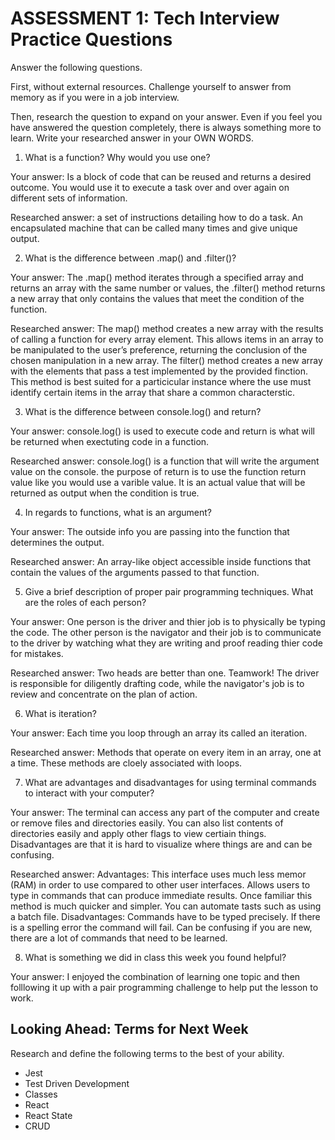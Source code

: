 # ASSESSMENT 1: Tech Interview Practice Questions
Answer the following questions.

First, without external resources. Challenge yourself to answer from memory as if you were in a job interview.

Then, research the question to expand on your answer. Even if you feel you have answered the question completely, there is always something more to learn. Write your researched answer in your OWN WORDS.

1. What is a function? Why would you use one?

  Your answer: Is a block of code that can be reused and returns a desired outcome. You would use it to execute a task over and over again on different sets of information.

  Researched answer: a set of instructions detailing how to do a task. An encapsulated machine that can be called many times and give unique output. 



2. What is the difference between .map() and .filter()?

  Your answer: The .map() method iterates through a specified array and returns an array with the same number or values, the .filter() method returns a new array that only contains the values that meet the condition of the function.

  Researched answer: The map() method creates a new array with the results of calling a function for every array element. This allows items in an array to be manipulated to the user’s preference, returning the conclusion of the chosen manipulation in a new array. The filter() method creates a new array with the elements that pass a test implemented by the provided finction. This method is best suited for a particicular instance where the use must identify certain items in the array that share a common characterstic. 



3. What is the difference between console.log() and return?

  Your answer: console.log() is used to execute code and return is what will be returned when exectuting code in a function.

  Researched answer: console.log() is a function that will write the argument value on the console. the purpose of return is to use the function return value like you would use a varible value. It is an actual value that will be returned as output when the condition is true.



4. In regards to functions, what is an argument?

  Your answer: The outside info you are passing into the function that determines the output.

  Researched answer: An array-like object accessible inside functions that contain the values of the arguments passed to that function.



5. Give a brief description of proper pair programming techniques. What are the roles of each person?

  Your answer: One person is the driver and thier job is to physically be typing the code. The other person is the navigator and their job is to communicate to the driver by watching what they are writing and proof reading thier code for mistakes.

  Researched answer: Two heads are better than one. Teamwork! The driver is responsible for diligently drafting code, while the navigator's job is to review and concentrate on the plan of action.



6. What is iteration?

  Your answer: Each time you loop through an array its called an iteration.

  Researched answer: Methods that operate on every item in an array, one at a time. These methods are cloely associated with loops.



7. What are advantages and disadvantages for using terminal commands to interact with your computer?

  Your answer: The terminal can access any part of the computer and create or remove files and directories easily. You can also list contents of directories easily and apply other flags to view certiain things. Disadvantages are that it is hard to visualize where things are and can be confusing.

  Researched answer: 
  Advantages: This interface uses much less memor (RAM) in order to use compared to other user interfaces. Allows users to type in commands that can produce immediate results. Once familiar this method is much quicker and simpler. You can automate tasts such as using a batch file.
  Disadvantages: Commands have to be typed precisely. If there is a spelling error the command will fail. Can be confusing if you are new, there are a lot of commands that need to be learned. 



8. What is something we did in class this week you found helpful?  

  Your answer: I enjoyed the combination of learning one topic and then folllowing it up with a pair programming challenge to help put the lesson to work. 



## Looking Ahead: Terms for Next Week

Research and define the following terms to the best of your ability.

- Jest
- Test Driven Development
- Classes
- React
- React State
- CRUD
